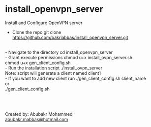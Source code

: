 # install_openvpn_server
Install and Configure OpenVPN server

- Clone the repo
git clone https://github.com/bakriabbas/install_openvpn_server.git

<br>
- Navigate to the directory
cd install_openvpn_server

<br>
- Grant execute permissions
chmod u+x install_ovpn_server.sh
<br>
chmod u+x gen_client_config.sh

<br>
- Run the installation script
./install_ovpn_server
<br>
Note: script will generate a client named client1

<br>
- If you want to add new client run
./gen_client_config.sh client_name
<br>
or
<br>
./gen_client_config.sh

<br><br><br>
Created by: Abubakr Mohammed
<br>
abubakr.mabbas@hotmail.com
